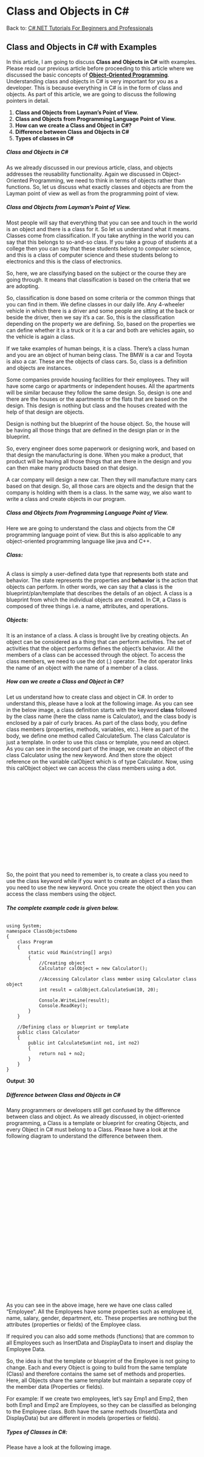 # Class and Objects in C#

Back to: [C#.NET Tutorials For Beginners and Professionals](https://dotnettutorials.net/course/csharp-dot-net-tutorials/)

## **Class and Objects in C# with Examples**

In this article, I am going to discuss **Class and Objects in C#** with examples. Please read our previous article before proceeding to this article where we discussed the basic concepts of **[Object-Oriented Programming](https://dotnettutorials.net/lesson/object-oriented-programming-csharp/)**. Understanding class and objects in C# is very important for you as a developer. This is because everything in C# is in the form of class and objects. As part of this article, we are going to discuss the following pointers in detail.

1. **Class and Objects from Layman’s Point of View.**
2. **Class and Objects from Programming Language Point of View.**
3. **How can we create a Class and Object in C#?**
4. **Difference between Class and Objects in C#**
5. **Types of classes in C#**

##### **Class and Objects in C#**

As we already discussed in our previous article, class, and objects addresses the reusability functionality. Again we discussed in Object-Oriented Programming, we need to think in terms of objects rather than functions. So, let us discuss what exactly classes and objects are from the Layman point of view as well as from the programming point of view.

##### **Class and Objects from Layman’s Point of View.**

Most people will say that everything that you can see and touch in the world is an object and there is a class for it. So let us understand what it means. Classes come from classification. If you take anything in the world you can say that this belongs to so-and-so class. If you take a group of students at a college then you can say that these students belong to computer science, and this is a class of computer science and these students belong to electronics and this is the class of electronics.

So, here, we are classifying based on the subject or the course they are going through. It means that classification is based on the criteria that we are adopting.

So, classification is done based on some criteria or the common things that you can find in them. We define classes in our daily life. Any 4-wheeler vehicle in which there is a driver and some people are sitting at the back or beside the driver, then we say it’s a car. So, this is the classification depending on the property we are defining. So, based on the properties we can define whether it is a truck or it is a car and both are vehicles again, so the vehicle is again a class.

If we take examples of human beings, it is a class. There’s a class human and you are an object of human being class. The BMW is a car and Toyota is also a car. These are the objects of class cars. So, class is a definition and objects are instances.

Some companies provide housing facilities for their employees. They will have some cargo or apartments or independent houses. All the apartments will be similar because they follow the same design. So, design is one and there are the houses or the apartments or the flats that are based on the design. This design is nothing but class and the houses created with the help of that design are objects.

Design is nothing but the blueprint of the house object. So, the house will be having all those things that are defined in the design plan or in the blueprint.

So, every engineer does some paperwork or designing work, and based on that design the manufacturing is done. When you make a product, that product will be having all those things that are there in the design and you can then make many products based on that design.

A car company will design a new car. Then they will manufacture many cars based on that design. So, all those cars are objects and the design that the company is holding with them is a class. In the same way, we also want to write a class and create objects in our program.

##### **Class and Objects from Programming Language Point of View.**

Here we are going to understand the class and objects from the C# programming language point of view. But this is also applicable to any object-oriented programming language like java and C++.

###### **Class:**

A class is simply a user-defined data type that represents both state and behavior. The state represents the properties and **behavior** is the action that objects can perform. In other words, we can say that a class is the blueprint/plan/template that describes the details of an object. A class is a blueprint from which the individual objects are created. In C#, a Class is composed of three things i.e. a name, attributes, and operations.

##### **Objects:**

It is an instance of a class. A class is brought live by creating objects. An object can be considered as a thing that can perform activities. The set of activities that the object performs defines the object’s behavior. All the members of a class can be accessed through the object. To access the class members, we need to use the dot (.) operator. The dot operator links the name of an object with the name of a member of a class.

##### **How can we create a Class and Object in C#?**

Let us understand how to create class and object in C#. In order to understand this, please have a look at the following image. As you can see in the below image, a class definition starts with the keyword **class** followed by the class name (here the class name is Calculator), and the class body is enclosed by a pair of curly braces. As part of the class body, you define class members (properties, methods, variables, etc.). Here as part of the body, we define one method called CalculateSum. The class Calculator is just a template. In order to use this class or template, you need an object. As you can see in the second part of the image, we create an object of the class Calculator using the new keyword. And then store the object reference on the variable calObject which is of type Calculator. Now, using this calObject object we can access the class members using a dot.

![How can we create a Class and Object in C#](data:image/svg+xml,%3Csvg%20xmlns=%22http://www.w3.org/2000/svg%22%20width=%22673%22%20height=%22314%22%3E%3C/svg%3E "How can we create a Class and Object in C#")

So, the point that you need to remember is, to create a class you need to use the class keyword while if you want to create an object of a class then you need to use the new keyword. Once you create the object then you can access the class members using the object.

###### **The complete example code is given below.**

```
using System;
namespace ClassObjectsDemo
{
    class Program
    {
        static void Main(string[] args)
        {
            //Creating object
            Calculator calObject = new Calculator();

            //Accessing Calculator class member using Calculator class object
            int result = calObject.CalculateSum(10, 20);

            Console.WriteLine(result);
            Console.ReadKey();
        }
    }

    //Defining class or blueprint or template
    public class Calculator
    {
        public int CalculateSum(int no1, int no2)
        {
            return no1 + no2;
        }
    }
}
```

**Output**: **30**

##### **Difference between Class and Objects in C#**

Many programmers or developers still get confused by the difference between class and object. As we already discussed, in object-oriented programming, a Class is a template or blueprint for creating Objects, and every Object in C# must belong to a Class. Please have a look at the following diagram to understand the difference between them.

![Difference between Class and Objects in C#](data:image/svg+xml,%3Csvg%20xmlns=%22http://www.w3.org/2000/svg%22%20width=%22632%22%20height=%22502%22%3E%3C/svg%3E "Difference between Class and Objects in C#")

As you can see in the above image, here we have one class called “Employee”. All the Employees have some properties such as employee id, name, salary, gender, department, etc. These properties are nothing but the attributes (properties or fields) of the Employee class.

If required you can also add some methods (functions) that are common to all Employees such as InsertData and DisplayData to insert and display the Employee Data.

So, the idea is that the template or blueprint of the Employee is not going to change. Each and every Object is going to build from the same template (Class) and therefore contains the same set of methods and properties. Here, all Objects share the same template but maintain a separate copy of the member data (Properties or fields).

For example: If we create two employees, let’s say Emp1 and Emp2, then both Emp1 and Emp2 are Employees, so they can be classified as belonging to the Employee class. Both have the same methods (InsertData and DisplayData) but are different in models (properties or fields).

##### **Types of Classes in C#:**

Please have a look at the following image.

![Types of Classes in C#](data:image/svg+xml,%3Csvg%20xmlns=%22http://www.w3.org/2000/svg%22%20width=%22876%22%20height=%22288%22%3E%3C/svg%3E "Types of Classes in C#")

In C# we have the below types of classes

1. [**Abstract Class**](https://dotnettutorials.net/lesson/abstract-class-abstract-methods-csharp/)
2. **Concrete class**
3. [**Sealed Class**](https://dotnettutorials.net/lesson/sealed-class-methods-csharp/)
4. [**Partial Class**](https://dotnettutorials.net/lesson/partial-classes-partial-methods-csharp/)
5. [**Static Class**](https://dotnettutorials.net/lesson/static-class-in-csharp/)

We will discuss each of these classes in detail in our upcoming articles. Here, in this article, I try to explain **Class and Objects in C#**. I hope you understood this Class and Objects in C# article. In the next article, I am going to discuss [**Constructors in C#**](https://dotnettutorials.net/lesson/constructors-csharp/) and their types in detail with Examples.

[![dotnettutorials 1280x720](data:image/svg+xml,%3Csvg%20xmlns=%22http://www.w3.org/2000/svg%22%20width=%221280%22%20height=%22720%22%3E%3C/svg%3E)](https://dotnettutorials.net/pranaya-rout/)

[Dot Net Tutorials](https://dotnettutorials.net/pranaya-rout/)

**About the Author: Pranaya Rout**

Pranaya Rout has published more than 3,000 articles in his 11-year career. Pranaya Rout has very good experience with Microsoft Technologies, Including C#, VB, ASP.NET MVC, ASP.NET Web API, EF, EF Core, ADO.NET, LINQ, SQL Server, MYSQL, Oracle, ASP.NET Core, Cloud Computing, Microservices, Design Patterns and still learning new technologies.

https://www.facebook.com/tutorialsdotnet/http://www.linkedin.com/in/pranaya-routhttps://twitter.com/RoutPranayahttps://www.youtube.com/@DotNetTutorialshttps://wa.me/917021801173https://t.me/dotnettutorials

[Previous Lesson
Object Oriented Programming (OOPs) in C#
Lesson 1 within section OOPs in C#.](https://dotnettutorials.net/lesson/object-oriented-programming-csharp/)

[Next Lesson
Constructors in C#
Lesson 3 within section OOPs in C#.](https://dotnettutorials.net/lesson/constructors-csharp/)

### 3 thoughts on “Class and Objects in C#”

1. ![](data:image/svg+xml,%3Csvg%20xmlns=%22http://www.w3.org/2000/svg%22%20width=%2250%22%20height=%2250%22%3E%3C/svg%3E)

**ANURAG MOHANTY**

[April 27, 2021 at 11:21 pm](https://dotnettutorials.net/lesson/class-and-objects-csharp/#comment-2014)

excellent

[Reply](https://dotnettutorials.net/lesson/class-and-objects-csharp//#comment-2014)
2. ![](data:image/svg+xml,%3Csvg%20xmlns=%22http://www.w3.org/2000/svg%22%20width=%2250%22%20height=%2250%22%3E%3C/svg%3E)

**[Enes Ozmus](https://www.linkedin.com/in/enesozmus/)**

[January 15, 2023 at 12:32 am](https://dotnettutorials.net/lesson/class-and-objects-csharp/#comment-3989)

incredible

[Reply](https://dotnettutorials.net/lesson/class-and-objects-csharp//#comment-3989)
3. ![](data:image/svg+xml,%3Csvg%20xmlns=%22http://www.w3.org/2000/svg%22%20width=%2250%22%20height=%2250%22%3E%3C/svg%3E)

**pavan**

[April 11, 2023 at 5:41 pm](https://dotnettutorials.net/lesson/class-and-objects-csharp/#comment-4256)

great tutorials but need help of pdf download of ur tutorials(c#, dotnet etc) I have dry eyes issue if its a pdf or book i can read any chance to download pdf pls let me know

[Reply](https://dotnettutorials.net/lesson/class-and-objects-csharp//#comment-4256)

### Leave a Reply [Cancel reply](/lesson/class-and-objects-csharp/#respond)

Your email address will not be published. Required fields are marked \*

Comment \* 

Name\*

Email\*

Website

---